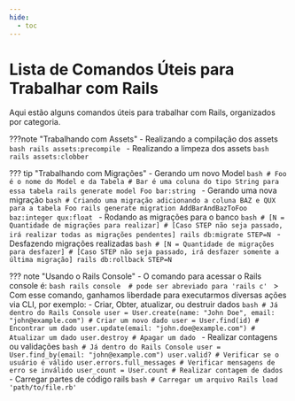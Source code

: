 ```yaml
---
hide:
  - toc
---
```


# Lista de Comandos Úteis para Trabalhar com Rails
Aqui estão alguns comandos úteis para trabalhar com Rails, organizados por categoria.

???note "Trabalhando com Assets"
    - Realizando a compilação dos assets
    ```bash
    rails assets:precompile
    ```
    - Realizando a limpeza dos assets
    ```bash
    rails assets:clobber
    ```

??? tip "Trabalhando com Migrações"
    - Gerando um novo Model
    ```bash
    # Foo é o nome do Model e da Tabela
    # Bar é uma coluna do tipo String para essa tabela
    rails generate model Foo bar:string
    ```
    - Gerando uma nova migração
    ```bash
    # Criando uma migração adicionando a coluna BAZ e QUX para a tabela Foo
    rails generate migration AddBarAndBazToFoo baz:integer qux:float
    ```
    - Rodando as migrações para o banco
    ```bash
    # [N = Quantidade de migrações para realizar]
    # [Caso STEP não seja passado, irá realizar todas as migrações pendentes]
    rails db:migrate STEP=N
    ```
    - Desfazendo migrações realizadas
    ```bash
    # [N = Quantidade de migrações para desfazer]
    # [Caso STEP não seja passado, irá desfazer somente a última migração]
    rails db:rollback STEP=N
    ```

??? note "Usando o Rails Console"
    - O comando para acessar o Rails console é:
    ```bash
    rails console  # pode ser abreviado para 'rails c'
    ```
    > Com esse comando, ganhamos liberdade para executarmos diversas ações via CLI, por exemplo:
        - Criar, Obter, atualizar, ou destruir dados
            ```bash
            # Já dentro do Rails Console
            user = User.create(name: "John Doe", email: "john@example.com") # Criar um novo dado
            user = User.find(id) # Encontrar um dado
            user.update(email: "john.doe@example.com") # Atualizar um dado
            user.destroy # Apagar um dado
            ```
        - Realizar contagens ou validações
            ```bash
            # Já dentro do Rails Console
            user = User.find_by(email: "john@example.com")
            user.valid? # Verificar se o usuário é válido
            user.errors.full_messages # Verificar mensagens de erro se inválido
            user_count = User.count # Realizar contagem de dados
            ```
        - Carregar partes de código rails
            ```bash
            # Carregar um arquivo Rails
            load 'path/to/file.rb'
            ```
